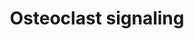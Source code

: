---
annotations:
- type: Pathway Ontology
  value: signaling pathway
- type: Pathway Ontology
  value: signaling pathway pertinent to development
- type: Cell Type Ontology
  value: osteoclast
authors:
- MaintBot
- Egonw
- Fehrhart
- L Dupuis
- Eweitz
description: ''
last-edited: 2021-05-24
organisms:
- Gallus gallus
redirect_from:
- /index.php/Pathway:WP777
- /instance/WP777
schema-jsonld:
- '@context': https://schema.org/
  '@id': https://wikipathways.github.io/pathways/WP777.html
  '@type': Dataset
  creator:
    '@type': Organization
    name: WikiPathways
  description: ''
  keywords:
  - Pi
  - IFN-b
  - IFNAR1
  - ITGB3
  - Na+
  - SLC9A1
  - GPR68
  - Osteopontin
  - TNFSF11
  - TNFRSF11A
  - ATP6V1G1
  - H+
  - PDGFB
  - Ca2+
  - TNFRSF11B
  - Cathepsin K
  - TRAP
  - TRPV
  license: CC0
  name: Osteoclast signaling
seo: CreativeWork
title: Osteoclast signaling
wpid: WP777
---